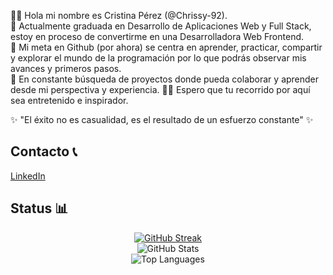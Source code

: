 👋🏻 Hola mi nombre es Cristina Pérez (@Chrissy-92). <br>
🌱 Actualmente graduada en Desarrollo de Aplicaciones Web y Full Stack, estoy en proceso de convertirme en una Desarrolladora Web Frontend. <br>
🎯 Mi meta en Github (por ahora) se centra en aprender, practicar, compartir y explorar el mundo de la programación por lo que podrás observar mis avances y primeros pasos. <br>
🚀 En constante búsqueda de proyectos donde pueda colaborar y aprender desde mi perspectiva y experiencia.
✍🏻 Espero que tu recorrido por aquí sea entretenido e inspirador. <br>

✨ "El éxito no es casualidad, es el resultado de un esfuerzo constante" ✨

## Contacto 📞
[LinkedIn](https://www.linkedin.com/in/cristina-pérez-huerta)

## Status 📊
<div align="center">

  <!-- GitHub Streak -->
  <a href="https://git.io/streak-stats">
    <img src="https://streak-stats.demolab.com/?user=Chrissy-92&theme=ambient-gradient&hide_border=true" alt="GitHub Streak"/>
  </a>
  
  <!-- GitHub Stats -->
  <br/>
  <img src="https://github-readme-stats.vercel.app/api?username=Chrissy-92&show_icons=true&theme=ambient-gradient&hide_border=true" alt="GitHub Stats"/>

  <!-- Top Languages -->
  <br/>
  <img src="https://github-readme-stats.vercel.app/api/top-langs/?username=Chrissy-92&layout=compact&theme=ambient-gradient&hide_border=true" alt="Top Languages"/>

</div>

 <!-- 
<[![Chrissy-92's GitHub Streak](https://streak-stats.demolab.com/?user=Chrissy-92&theme=ambient-gradient)](https://git.io/streak-stats) <br>
![Chrissy-92's GitHub stats](https://github-readme-stats.vercel.app/api?username=Chrissy-92&show_icons=true&theme=synthwave) <br>
![Top Langs](https://github-readme-stats.vercel.app/api/top-langs/?username=Chrissy-92&layout=compact&theme=dark)
-->
